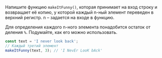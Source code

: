 
Напишите функцию `makeItFunny()`, которая принимает на вход строку и возвращает её копию, у которой каждый n-ный элемент переведен в верхний регистр. n – задается на входе в функцию.

Для определения каждого n-ного элемента понадобится остаток от деления `%`. Подумайте, как его можно использовать.

```javascript
const text = 'I never look back';
// Каждый третий элемент
makeItFunny(text, 3); // 'I NevEr LooK bAck'
```
